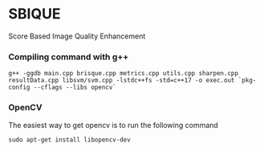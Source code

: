 # SBIQUE
Score Based Image Quality Enhancement

### Compiling command with g++
```
g++ -ggdb main.cpp brisque.cpp metrics.cpp utils.cpp sharpen.cpp resultData.cpp libsvm/svm.cpp -lstdc++fs -std=c++17 -o exec.out `pkg-config --cflags --libs opencv`
```
### OpenCV
The easiest way to get opencv is to run the following command
```
sudo apt-get install libopencv-dev
```
